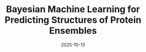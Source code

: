 ---
title: "Bayesian Machine Learning for Predicting Structures of Protein Ensembles"
date: 2025-10-13
permalink: /posts/2025/10/Bayesian-Protein-Structures/
tags:
  - Bayesian Methods
  - Protein Ensemble Structural Prediction
categories:
  - Research
---